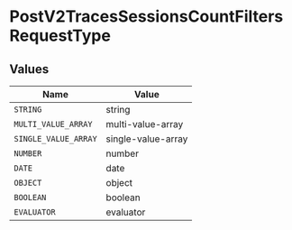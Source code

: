 # PostV2TracesSessionsCountFiltersRequestType


## Values

| Name                 | Value                |
| -------------------- | -------------------- |
| `STRING`             | string               |
| `MULTI_VALUE_ARRAY`  | multi-value-array    |
| `SINGLE_VALUE_ARRAY` | single-value-array   |
| `NUMBER`             | number               |
| `DATE`               | date                 |
| `OBJECT`             | object               |
| `BOOLEAN`            | boolean              |
| `EVALUATOR`          | evaluator            |